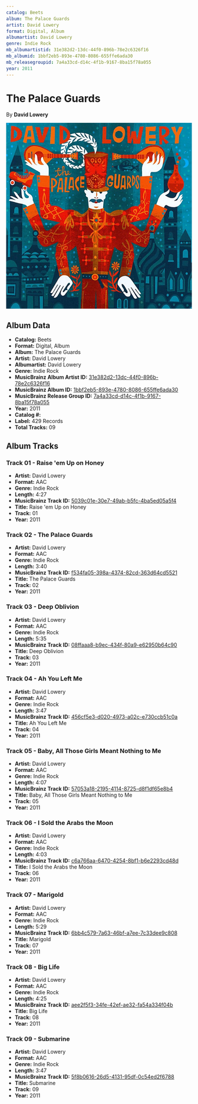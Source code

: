 ```yaml
---
catalog: Beets
album: The Palace Guards
artist: David Lowery
format: Digital, Album
albumartist: David Lowery
genre: Indie Rock
mb_albumartistid: 31e382d2-13dc-44f0-896b-78e2c6326f16
mb_albumid: 1bbf2eb5-893e-4780-8086-655ffe6ada30
mb_releasegroupid: 7a4a33cd-d14c-4f1b-9167-8ba15f78a055
year: 2011
---
```


# The Palace Guards

By **David Lowery**

![](../../assets/beetscovers/David_Lowery-The_Palace_Guards.jpg)

## Album Data

- **Catalog:** Beets
- **Format:** Digital, Album
- **Album:** The Palace Guards
- **Artist:** David Lowery
- **Albumartist:** David Lowery
- **Genre:** Indie Rock
- **MusicBrainz Album Artist ID:** [31e382d2-13dc-44f0-896b-78e2c6326f16](https://musicbrainz.org/artist/31e382d2-13dc-44f0-896b-78e2c6326f16)
- **MusicBrainz Album ID:** [1bbf2eb5-893e-4780-8086-655ffe6ada30](https://musicbrainz.org/release/1bbf2eb5-893e-4780-8086-655ffe6ada30)
- **MusicBrainz Release Group ID:** [7a4a33cd-d14c-4f1b-9167-8ba15f78a055](https://musicbrainz.org/release-group/7a4a33cd-d14c-4f1b-9167-8ba15f78a055)
- **Year:** 2011
- **Catalog #:** 
- **Label:** 429 Records
- **Total Tracks:** 09

## Album Tracks

### Track 01 - Raise 'em Up on Honey

- **Artist:** David Lowery
- **Format:** AAC
- **Genre:** Indie Rock
- **Length:** 4:27
- **MusicBrainz Track ID:** [5039c01e-30e7-49ab-b5fc-4ba5ed05a5f4](https://musicbrainz.org/recording/5039c01e-30e7-49ab-b5fc-4ba5ed05a5f4)
- **Title:** Raise 'em Up on Honey
- **Track:** 01
- **Year:** 2011

### Track 02 - The Palace Guards

- **Artist:** David Lowery
- **Format:** AAC
- **Genre:** Indie Rock
- **Length:** 3:40
- **MusicBrainz Track ID:** [f534fa05-398a-4374-82cd-363d64cd5521](https://musicbrainz.org/recording/f534fa05-398a-4374-82cd-363d64cd5521)
- **Title:** The Palace Guards
- **Track:** 02
- **Year:** 2011

### Track 03 - Deep Oblivion

- **Artist:** David Lowery
- **Format:** AAC
- **Genre:** Indie Rock
- **Length:** 5:35
- **MusicBrainz Track ID:** [08ffaaa8-b9ec-434f-80a9-e62950b64c90](https://musicbrainz.org/recording/08ffaaa8-b9ec-434f-80a9-e62950b64c90)
- **Title:** Deep Oblivion
- **Track:** 03
- **Year:** 2011

### Track 04 - Ah You Left Me

- **Artist:** David Lowery
- **Format:** AAC
- **Genre:** Indie Rock
- **Length:** 3:47
- **MusicBrainz Track ID:** [456cf5e3-d020-4973-a02c-e730ccb51c0a](https://musicbrainz.org/recording/456cf5e3-d020-4973-a02c-e730ccb51c0a)
- **Title:** Ah You Left Me
- **Track:** 04
- **Year:** 2011

### Track 05 - Baby, All Those Girls Meant Nothing to Me

- **Artist:** David Lowery
- **Format:** AAC
- **Genre:** Indie Rock
- **Length:** 4:07
- **MusicBrainz Track ID:** [57053a18-2195-4114-8725-d8f1df65e8b4](https://musicbrainz.org/recording/57053a18-2195-4114-8725-d8f1df65e8b4)
- **Title:** Baby, All Those Girls Meant Nothing to Me
- **Track:** 05
- **Year:** 2011

### Track 06 - I Sold the Arabs the Moon

- **Artist:** David Lowery
- **Format:** AAC
- **Genre:** Indie Rock
- **Length:** 4:03
- **MusicBrainz Track ID:** [c6a766aa-6470-4254-8bf1-b6e2293cd48d](https://musicbrainz.org/recording/c6a766aa-6470-4254-8bf1-b6e2293cd48d)
- **Title:** I Sold the Arabs the Moon
- **Track:** 06
- **Year:** 2011

### Track 07 - Marigold

- **Artist:** David Lowery
- **Format:** AAC
- **Genre:** Indie Rock
- **Length:** 5:29
- **MusicBrainz Track ID:** [6bb4c579-7a63-46bf-a7ee-7c33dee9c808](https://musicbrainz.org/recording/6bb4c579-7a63-46bf-a7ee-7c33dee9c808)
- **Title:** Marigold
- **Track:** 07
- **Year:** 2011

### Track 08 - Big Life

- **Artist:** David Lowery
- **Format:** AAC
- **Genre:** Indie Rock
- **Length:** 4:25
- **MusicBrainz Track ID:** [aee2f5f3-34fe-42ef-ae32-fa54a334f04b](https://musicbrainz.org/recording/aee2f5f3-34fe-42ef-ae32-fa54a334f04b)
- **Title:** Big Life
- **Track:** 08
- **Year:** 2011

### Track 09 - Submarine

- **Artist:** David Lowery
- **Format:** AAC
- **Genre:** Indie Rock
- **Length:** 3:47
- **MusicBrainz Track ID:** [5f8b0616-26d5-4131-95df-0c54ed2f6788](https://musicbrainz.org/recording/5f8b0616-26d5-4131-95df-0c54ed2f6788)
- **Title:** Submarine
- **Track:** 09
- **Year:** 2011

